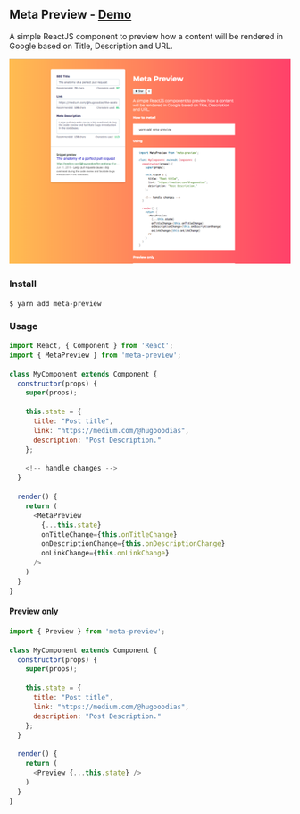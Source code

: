 ## Meta Preview  - [Demo](https://hugodias.github.io/meta-preview/)

A simple ReactJS component to preview how a content will be rendered in Google based on Title, Description and URL.


![Screenshot](https://raw.githubusercontent.com/hugodias/meta-preview/master/public/screenshot.png)

### Install

```console
$ yarn add meta-preview
```

### Usage
```js
import React, { Component } from 'React';
import { MetaPreview } from 'meta-preview';

class MyComponent extends Component {
  constructor(props) {
    super(props);
      
    this.state = {
      title: "Post title",
      link: "https://medium.com/@hugooodias",
      description: "Post Description."
    };

    <!-- handle changes -->
  }

  render() {
    return (
      <MetaPreview
        {...this.state}
        onTitleChange={this.onTitleChange}
        onDescriptionChange={this.onDescriptionChange}
        onLinkChange={this.onLinkChange}
      />
    )
  }
}
```

#### Preview only
```js
import { Preview } from 'meta-preview';

class MyComponent extends Component {
  constructor(props) {
    super(props);
      
    this.state = {
      title: "Post title",
      link: "https://medium.com/@hugooodias",
      description: "Post Description."
    };
  }

  render() {
    return (
      <Preview {...this.state} />
    )
  }
}  
```
